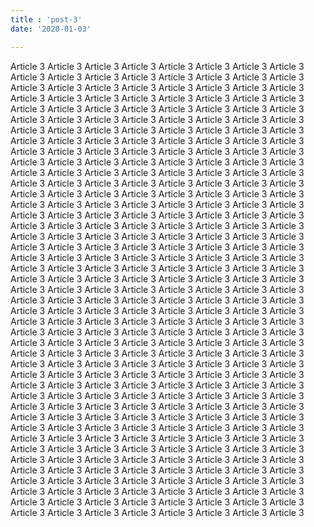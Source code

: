 ```yaml
---
title : 'post-3'
date: '2020-01-03'

---
```


Article 3 Article 3 Article 3 Article 3 Article 3 Article 3 Article 3 Article 3 Article 3 Article 3 Article 3 Article 3 Article 3 Article 3 Article 3 Article 3 Article 3 Article 3 Article 3 Article 3 Article 3 Article 3 Article 3 Article 3 Article 3 Article 3 Article 3 Article 3 Article 3 Article 3 Article 3 Article 3 Article 3 Article 3 Article 3 Article 3 Article 3 Article 3 Article 3 Article 3 Article 3 Article 3 Article 3 Article 3 Article 3 Article 3 Article 3 Article 3 Article 3 Article 3 Article 3 Article 3 Article 3 Article 3 Article 3 Article 3 Article 3 Article 3 Article 3 Article 3 Article 3 Article 3 Article 3 Article 3 Article 3 Article 3 Article 3 Article 3 Article 3 Article 3 Article 3 Article 3 Article 3 Article 3 Article 3 Article 3 Article 3 Article 3 Article 3 Article 3 Article 3 Article 3 Article 3 Article 3 Article 3 Article 3 Article 3 Article 3 Article 3 Article 3 Article 3 Article 3 Article 3 Article 3 Article 3 Article 3 Article 3 Article 3 Article 3 Article 3 Article 3 Article 3 Article 3 Article 3 Article 3 Article 3 Article 3 Article 3 Article 3 Article 3 Article 3 Article 3 Article 3 Article 3 Article 3 Article 3 Article 3 Article 3 Article 3 Article 3 Article 3 Article 3 Article 3 Article 3 Article 3 Article 3 Article 3 Article 3 Article 3 Article 3 Article 3 Article 3 Article 3 Article 3 Article 3 Article 3 Article 3 Article 3 Article 3 Article 3 Article 3 Article 3 Article 3 Article 3 Article 3 Article 3 Article 3 Article 3 Article 3 Article 3 Article 3 Article 3 Article 3 Article 3 Article 3 Article 3 Article 3 Article 3 Article 3 Article 3 Article 3 Article 3 Article 3 Article 3 Article 3 Article 3 Article 3 Article 3 Article 3 Article 3 Article 3 Article 3 Article 3 Article 3 Article 3 Article 3 Article 3 Article 3 Article 3 Article 3 Article 3 Article 3 Article 3 Article 3 Article 3 Article 3 Article 3 Article 3 Article 3 Article 3 Article 3 Article 3 Article 3 Article 3 Article 3 Article 3 Article 3 Article 3 Article 3 Article 3 Article 3 Article 3 Article 3 Article 3 Article 3 Article 3 Article 3 Article 3 Article 3 Article 3 Article 3 Article 3 Article 3 Article 3 Article 3 Article 3 Article 3 Article 3 Article 3 Article 3 Article 3 Article 3 Article 3 Article 3 Article 3 Article 3 Article 3 Article 3 Article 3 Article 3 Article 3 Article 3 Article 3 Article 3 Article 3 Article 3 Article 3 Article 3 Article 3 Article 3 Article 3 Article 3 Article 3 Article 3 Article 3 Article 3 Article 3 Article 3 Article 3 Article 3 Article 3 Article 3 Article 3 Article 3 Article 3 Article 3 Article 3 Article 3 Article 3 Article 3 Article 3 Article 3 Article 3 Article 3 Article 3 Article 3 Article 3 Article 3 Article 3 Article 3 Article 3 Article 3 Article 3 Article 3 Article 3 Article 3 Article 3 Article 3 Article 3 Article 3 Article 3 Article 3 Article 3 Article 3 Article 3 Article 3 Article 3 Article 3 Article 3 Article 3 Article 3 Article 3 Article 3 Article 3 Article 3 Article 3 Article 3 Article 3 Article 3 Article 3 Article 3 Article 3 Article 3 Article 3 Article 3 Article 3 Article 3 Article 3 Article 3 Article 3 Article 3 Article 3 Article 3 Article 3 Article 3 Article 3 Article 3 Article 3 Article 3 Article 3 Article 3 Article 3 Article 3 Article 3 Article 3 Article 3 Article 3 Article 3 Article 3 Article 3 Article 3 Article 3 Article 3 Article 3 Article 3 Article 3 Article 3 Article 3 Article 3 Article 3 Article 3 Article 3 Article 3 Article 3 